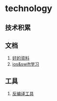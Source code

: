# technology
## 技术积累
## 文档
1. [好的资料](https://github.com/xiaozhilaoliu/technology/blob/master/document/好的资料.md)
2. [ios&swift学习](https://github.com/xiaozhilaoliu/technology/blob/master/document/ios%26%20swift%20学习笔记.md)

## 工具

1. [反编译工具](https://github.com/xiaozhilaoliu/technology/tree/master/tools/apktool-install-macosx-r05-ibot)
